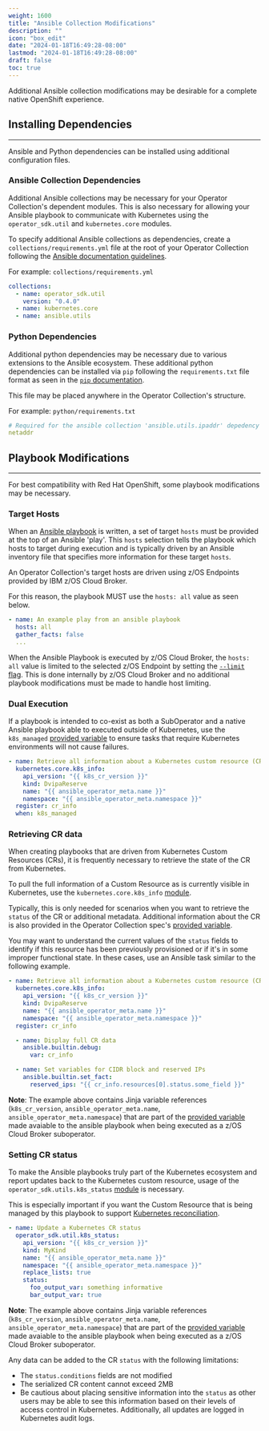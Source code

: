 ```yaml
---
weight: 1600
title: "Ansible Collection Modifications"
description: ""
icon: "box_edit"
date: "2024-01-18T16:49:28-08:00"
lastmod: "2024-01-18T16:49:28-08:00"
draft: false
toc: true
---
```


Additional Ansible collection modifications may be desirable for a complete native OpenShift experience. 

## Installing Dependencies
---
Ansible and Python dependencies can be installed using additional configuration files.

### Ansible Collection Dependencies
Additional Ansible collections may be necessary for your Operator Collection's dependent modules. This is also necessary for allowing your Ansible playbook to communicate with Kubernetes using the `operator_sdk.util` and `kubernetes.core` modules.

To specify additional Ansible collections as dependencies, create a `collections/requirements.yml` file at the root of your Operator Collection following the [Ansible documentation guidelines](https://docs.ansible.com/ansible/5/user_guide/collections_using.html#install-multiple-collections-with-a-requirements-file).

For example:
`collections/requirements.yml`
```yaml
collections:
  - name: operator_sdk.util
    version: "0.4.0"
  - name: kubernetes.core
  - name: ansible.utils
```

### Python Dependencies
Additional python dependencies may be necessary due to various extensions to the Ansible ecosystem. These additional python dependencies can be installed via `pip` following the `requirements.txt` file format as seen in the [`pip` documentation](https://pip.pypa.io/en/stable/reference/requirements-file-format/#). 

This file may be placed anywhere in the Operator Collection's structure. 

For example:
`python/requirements.txt`

```yaml
# Required for the ansible collection 'ansible.utils.ipaddr' depedency resolution
netaddr
```

<!-- ### Offline depedencies -->

## Playbook Modifications
---
For best compatibility with Red Hat OpenShift, some playbook modifications may be necessary.

### Target Hosts
When an [Ansible playbook](https://docs.ansible.com/ansible/latest/playbook_guide/playbooks_intro.html) is written, a set of target `hosts` must be provided at the top of an Ansible 'play'. This `hosts` selection tells the playbook which hosts to target during execution and is typically driven by an Ansible inventory file that specifies more information for these target `hosts`. 

An Operator Collection's target hosts are driven using z/OS Endpoints provided by IBM z/OS Cloud Broker. 

For this reason, the playbook MUST use the `hosts: all` value as seen below.

```yaml
- name: An example play from an ansible playbook
  hosts: all
  gather_facts: false
  ...
```

When the Ansible Playbook is executed by z/OS Cloud Broker, the `hosts: all` value is limited to the selected z/OS Endpoint by setting the [`--limit` flag](https://docs.ansible.com/ansible/latest/inventory_guide/intro_patterns.html#patterns-and-ad-hoc-commands). This is done internally by z/OS Cloud Broker and no additional playbook modifications must be made to handle host limiting.

### Dual Execution
If a playbook is intended to co-exist as both a SubOperator and a native Ansible playbook able to executed outside of Kubernetes, use the `k8s_managed` [provided variable](/docs/operator-collection-sdk/operator-collection-specification/#provided-variables) to ensure tasks that require Kubernetes environments will not cause failures.

```yaml
- name: Retrieve all information about a Kubernetes custom resource (CR)
  kubernetes.core.k8s_info:
    api_version: "{{ k8s_cr_version }}"
    kind: DvipaReserve
    name: "{{ ansible_operator_meta.name }}"
    namespace: "{{ ansible_operator_meta.namespace }}"
  register: cr_info
  when: k8s_managed
```

### Retrieving CR data
When creating playbooks that are driven from Kubernetes Custom Resources (CRs), it is frequently necessary to retrieve the state of the CR from Kubernetes. 

To pull the full information of a Custom Resource as is currently visible in Kubernetes, use the `kubernetes.core.k8s_info` [module](https://docs.ansible.com/ansible/latest/collections/kubernetes/core/k8s_info_module.html). 

Typically, this is only needed for scenarios when you want to retrieve the `status` of the CR or additional metadata. Additional information about the CR is also provided in the Operator Collection spec's [provided variable](/docs/operator-collection-sdk/operator-collection-specification/#provided-variables).

You may want to understand the current values of the `status` fields to identify if this resource has been previously provisioned or if it's in some improper functional state. In these cases, use an Ansible task similar to the following example.

```yaml
- name: Retrieve all information about a Kubernetes custom resource (CR)
  kubernetes.core.k8s_info:
    api_version: "{{ k8s_cr_version }}"
    kind: DvipaReserve
    name: "{{ ansible_operator_meta.name }}"
    namespace: "{{ ansible_operator_meta.namespace }}"
  register: cr_info

  - name: Display full CR data
    ansible.builtin.debug:
      var: cr_info

  - name: Set variables for CIDR block and reserved IPs
    ansible.builtin.set_fact:
      reserved_ips: "{{ cr_info.resources[0].status.some_field }}"
```

**Note**: The example above contains Jinja variable references (`k8s_cr_version`, `ansible_operator_meta.name`, `ansible_operator_meta.namespace`) that are part of the [provided variable](/docs/operator-collection-sdk/operator-collection-specification/#provided-variables) made avaiable to the ansible playbook when being executed as a z/OS Cloud Broker suboperator.

### Setting CR status
To make the Ansible playbooks truly part of the Kubernetes ecosystem and report updates back to the Kubernetes custom resource, usage of the `operator_sdk.utils.k8s_status` [module](https://galaxy.ansible.com/operator_sdk/util) is necessary.

This is especially important if you want the Custom Resource that is being managed by this playbook to support [Kubernetes reconciliation](https://developers.redhat.com/articles/2021/06/22/kubernetes-operators-101-part-2-how-operators-work#how_operators_reconcile_kubernetes_cluster_states).

```yaml
- name: Update a Kubernetes CR status
  operator_sdk.util.k8s_status:
    api_version: "{{ k8s_cr_version }}"
    kind: MyKind
    name: "{{ ansible_operator_meta.name }}"
    namespace: "{{ ansible_operator_meta.namespace }}"
    replace_lists: true
    status:
      foo_output_var: something informative
      bar_output_var: true
```

**Note**: The example above contains Jinja variable references (`k8s_cr_version`, `ansible_operator_meta.name`, `ansible_operator_meta.namespace`) that are part of the [provided variable](/docs/operator-collection-sdk/operator-collection-specification/#provided-variables) made avaiable to the ansible playbook when being executed as a z/OS Cloud Broker suboperator.

Any data can be added to the CR `status` with the following limitations:
* The `status.conditions` fields are not modified
* The serialized CR content cannot exceed 2MB
* Be cautious about placing sensitive information into the `status` as other users may be able to see this information based on their levels of access control in Kubernetes. Additionally, all updates are logged in Kubernetes audit logs.